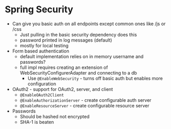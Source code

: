 # Spring Security
- Can give you basic auth on all endpoints except common ones like /js or /css
    - Just pulling in the basic security dependency does this
    - password printed in log messages (default)
    - mostly for local testing
- Form based authentication
    - default implementation relies on in memory username and passwords?
    - full impl requires creating an extension of WebSecurityConfigurerAdapter and connecting to a db
        - Use `@EnableWebSecurity` - turns off basic auth but enables more configuration
- OAuth2 - support for OAuth2, server, and client
    - `@EnableOAuth2Client`
    - `@EnableAuthorizationServer` - create configurable auth server
    - `@EnableResourceServer` - create configurable resource server
- Passwords
    - Should be hashed not encrypted
    - SHA-1 is beaten